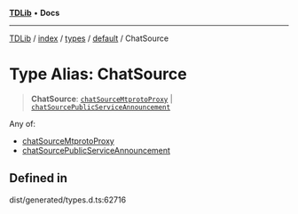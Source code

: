 [**TDLib**](../../../../../../README.md) • **Docs**

***

[TDLib](../../../../../../modules.md) / [index](../../../../../README.md) / [types](../../../README.md) / [default](../README.md) / ChatSource

# Type Alias: ChatSource

> **ChatSource**: [`chatSourceMtprotoProxy`](chatSourceMtprotoProxy.md) \| [`chatSourcePublicServiceAnnouncement`](chatSourcePublicServiceAnnouncement.md)

Any of:
- [chatSourceMtprotoProxy](chatSourceMtprotoProxy.md)
- [chatSourcePublicServiceAnnouncement](chatSourcePublicServiceAnnouncement.md)

## Defined in

dist/generated/types.d.ts:62716
